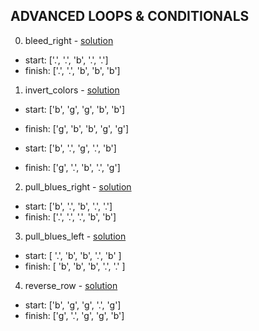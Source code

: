 ## ADVANCED LOOPS & CONDITIONALS

0. bleed_right - [solution](/challenges/solutions/bleed_right.js)

  * start:  ['.', '.', 'b', '.', '.']
  * finish: ['.', '.', 'b', 'b', 'b']

1. invert_colors - [solution](/challenges/solutions/invert_colors.js)

  * start:  ['b', 'g', 'g', 'b', 'b']
  * finish: ['g', 'b', 'b', 'g', 'g']

  * start:  ['b', '.', 'g', '.', 'b']
  * finish: ['g', '.', 'b', '.', 'g']

2. pull_blues_right - [solution](/challenges/solutions/pull_blues_right.js)

  * start:  ['b', '.', 'b', '.', '.']
  * finish: ['.', '.', '.', 'b', 'b']

3. pull_blues_left - [solution](/challenges/solutions/pull_blues_left.js)

  * start:  [ '.', 'b', 'b', '.', 'b' ]
  * finish: [ 'b', 'b', 'b', '.', '.' ]

4. reverse_row - [solution](/challenges/solutions/reverse_row.js)

  * start:  ['b', 'g', 'g', '.', 'g']
  * finish: ['g', '.', 'g', 'g', 'b']

